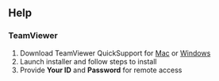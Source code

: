 ## Help

### TeamViewer
1. Download TeamViewer QuickSupport for [Mac](https://download.teamviewer.com/download/TeamViewerQS.dmg) or  [Windows](https://download.teamviewer.com/download/TeamViewerQS.exe)
2. Launch installer and follow steps to install
3. Provide **Your ID** and **Password** for remote access